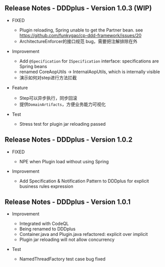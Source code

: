 ## Release Notes - DDDplus - Version 1.0.3 (WIP)

* FIXED
   * Plugin reloading, Spring unable to get the Partner bean. see https://github.com/funkygao/cp-ddd-framework/issues/20
   * ArchitectureEnforcer的接口规范 bug，需要把注解排除在外

* Improvement
   * Add `@Specification` for `ISpecification` interface: specifications are Spring beans
   * renamed CoreAopUtils -> InternalAopUtils, which is internally visible
   * 演示如何对step进行方法拦截

* Feature
   * Step可以异步执行，同步回滚
   * 提供`DomainArtifacts`，方便业务能力可视化

* Test
   * Stress test for plugin jar reloading passed

## Release Notes - DDDplus - Version 1.0.2

* FIXED
   * NPE when Plugin load without using Spring

* Improvement
   * Add Specification & Notification Pattern to DDDplus for explicit business rules expression

## Release Notes - DDDplus - Version 1.0.1

* Improvement
   * Integrated with CodeQL
   * Being renamed to DDDplus
   * Container.java and Plugin.java refactored: explicit over implicit
   * Plugin jar reloading will not allow concurrency

* Test
   * NamedThreadFactory test case bug fixed
